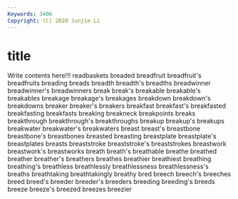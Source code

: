 ```yaml
---
Keywords: 3406
Copyright: (C) 2020 Junjie Li
---
```


# title

Write contents here!!!
readbaskets 
breaded 
breadfruit 
breadfruit's 
breadfruits 
breading
breads 
breadth 
breadth's 
breadths 
breadwinner 
breadwinner's 
breadwinners 
break 
break's 
breakable
breakable's 
breakables 
breakage 
breakage's 
breakages 
breakdown 
breakdown's 
breakdowns 
breaker 
breaker's
breakers 
breakfast 
breakfast's 
breakfasted 
breakfasting 
breakfasts 
breaking 
breakneck 
breakpoints 
breaks
breakthrough 
breakthrough's 
breakthroughs 
breakup 
breakup's 
breakups 
breakwater 
breakwater's 
breakwaters 
breast
breast's 
breastbone 
breastbone's 
breastbones 
breasted 
breasting 
breastplate 
breastplate's 
breastplates 
breasts
breaststroke 
breaststroke's 
breaststrokes 
breastwork 
breastwork's 
breastworks 
breath 
breath's 
breathable 
breathe
breathed 
breather 
breather's 
breathers 
breathes 
breathier 
breathiest 
breathing 
breathing's 
breathless
breathlessly 
breathlessness 
breathlessness's 
breaths 
breathtaking 
breathtakingly 
breathy 
bred 
breech 
breech's
breeches 
breed 
breed's 
breeder 
breeder's 
breeders 
breeding 
breeding's 
breeds 
breeze
breeze's 
breezed 
breezes 
breezier 
